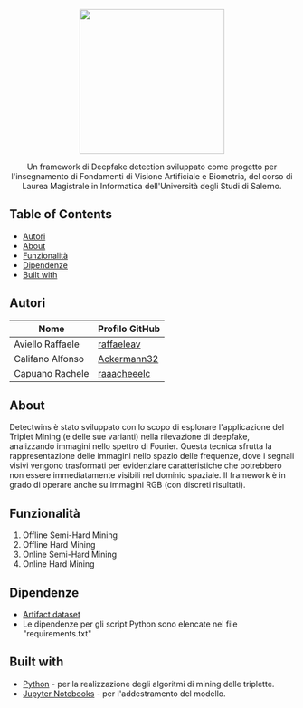 <p align="center">
  <img src="https://github.com/raffaeleav/project-detective/assets/114619463/6baf8cb8-c6ab-4c02-8534-724cd1b2f4a5" width="256" heigth="256">
</p>

<p align="center">
  Un framework di Deepfake detection sviluppato come progetto per l'insegnamento di Fondamenti di Visione Artificiale e Biometria, del corso di Laurea Magistrale in Informatica dell'Università degli Studi di Salerno. 
</p>


## Table of Contents
- [Autori](#Autori)
- [About](#About)
- [Funzionalità](#Funzionalità)
- [Dipendenze](#Dipendenze)
- [Built with](#Built-with)


## Autori 
| Nome | Profilo GitHub |
| ------------- | ------------- |
| Aviello Raffaele  | [raffaeleav](https://github.com/raffaeleav) |
| Califano Alfonso | [Ackermann32](https://github.com/Ackermann32) |
| Capuano Rachele | [raaacheeelc](https://github.com/raaacheeelc) |


## About 
  Detectwins è stato sviluppato con lo scopo di esplorare l'applicazione del Triplet Mining (e delle sue varianti) nella rilevazione di deepfake, analizzando immagini nello spettro di Fourier. 
  Questa tecnica sfrutta la rappresentazione delle immagini nello spazio delle frequenze, dove i segnali visivi vengono trasformati per evidenziare caratteristiche che potrebbero non essere 
  immediatamente visibili nel dominio spaziale. Il framework è in grado di operare anche su immagini RGB (con discreti risultati).


## Funzionalità
1) Offline Semi-Hard Mining
2) Offline Hard Mining
3) Online Semi-Hard Mining
4) Online Hard Mining


## Dipendenze 
- [Artifact dataset](https://github.com/awsaf49/artifact)
- Le dipendenze per gli script Python sono elencate nel file "requirements.txt"


## Built with
- [Python](https://www.python.org/) - per la realizzazione degli algoritmi di mining delle triplette.
- [Jupyter Notebooks](https://jupyter.org/) - per l'addestramento del modello.
